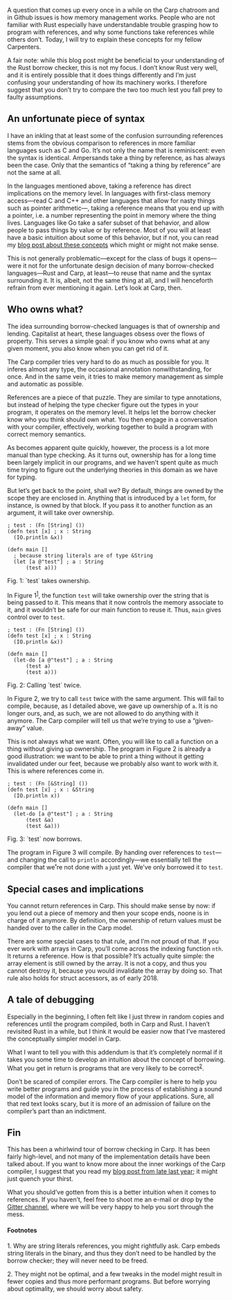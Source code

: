 A question that comes up every once in a while on the Carp chatroom and in
Github issues is how memory management works. People who are not familiar with
Rust especially have understandable trouble grasping how to program with
references, and why some functions take references while others don’t. Today,
I will try to explain these concepts for my fellow Carpenters.

A fair note: while this blog post might be beneficial to your understanding of
the Rust borrow checker, this is not my focus. I don’t know Rust very well, and
it is entirely possible that it does things differently and I’m just confusing
your understanding of how its machinery works. I therefore suggest that you
don’t try to compare the two too much lest you fall prey to faulty assumptions.

## An unfortunate piece of syntax

I have an inkling that at least some of the confusion surrounding references
stems from the obvious comparison to references in more familiar languages such
as C and Go. It’s not only the name that is reminiscent: even the syntax is
identical. Ampersands take a thing by reference, as has always been the case.
Only that the semantics of “taking a thing by reference” are not the same at
all.

In the languages mentioned above, taking a reference has direct implications on
the memory level. In languages with first-class memory access—read C and C++
and other languages that allow for nasty things such as pointer arithmetic—,
taking a reference means that you end up with a pointer, i.e. a number
representing the point in memory where the thing lives. Languages like Go take
a safer subset of that behavior, and allow people to pass things by value or
by reference. Most of you will at least have a basic intuition about some of
this behavior, but if not, you can read my [blog post about these
concepts](https://blog.veitheller.de/References_and_Values.html) which might or
might not make sense.

This is not generally problematic—except for the class of bugs it opens—were it
not for the unfortunate design decision of many borrow-checked languages—Rust
and Carp, at least—to reuse that name and the syntax surrounding it. It is,
albeit, not the same thing at all, and I will henceforth refrain from ever
mentioning it again. Let’s look at Carp, then.

## Who owns what?

The idea surrounding borrow-checked languages is that of ownership and lending.
Capitalist at heart, these languages obsess over the flows of property. This
serves a simple goal: if you know who owns what at any given moment, you also
know when you can get rid of it.

The Carp compiler tries very hard to do as much as possible for you. It inferes
almost any type, the occasional annotation nonwithstanding, for once. And in
the same vein, it tries to make memory management as simple and automatic as
possible.

References are a piece of that puzzle. They are similar to type annotations,
but instead of helping the type checker figure out the types in your program,
it operates on the memory level. It helps let the borrow checker know who you
think should own what. You then engage in a conversation with your compiler,
effectively, working together to build a program with correct memory semantics.

As becomes apparent quite quickly, however, the process is a lot more manual
than type checking. As it turns out, ownership has for a long time been largely
implicit in our programs, and we haven’t spent quite as much time trying to
figure out the underlying theories in this domain as we have for typing.

But let’s get back to the point, shall we? By default, things are owned by the
scope they are enclosed in. Anything that is introduced by a `let` form, for
instance, is owned by that block. If you pass it to another function as an
argument, it will take over ownership.

```
; test : (Fn [String] ())
(defn test [x] ; x : String
  (IO.println &x))

(defn main []
  ; because string literals are of type &String
  (let [a @"test"] ; a : String
      (test a)))
```
<div class="figure-label">Fig. 1: `test` takes ownership.</div>

In Figure 1<sup><a href="#1">1</a></sup>, the function `test` will take
ownership over the string that is being passed to it. This means that it now
controls the memory associate to it, and it wouldn’t be safe for our main
function to reuse it. Thus, `main` gives control over to `test`.

```
; test : (Fn [String] ())
(defn test [x] ; x : String
  (IO.println &x))

(defn main []
  (let-do [a @"test"] ; a : String
      (test a)
      (test a)))
```
<div class="figure-label">Fig. 2: Calling `test` twice.</div>

In Figure 2, we try to call `test` twice with the same argument. This will
fail to compile, because, as I detailed above, we gave up ownership of `a`. It
is no longer ours, and, as such, we are not allowed to do anything with it
anymore. The Carp compiler will tell us that we’re trying to use a “given-away”
value.

This is not always what we want. Often, you will like to call a function on
a thing without giving up ownership. The program in Figure 2 is already a good
illustration: we want to be able to print a thing without it getting
invalidated under our feet, because we probably also want to work with it. This
is where references come in.

```
; test : (Fn [&String] ())
(defn test [x] ; x : &String
  (IO.println x))

(defn main []
  (let-do [a @"test"] ; a : String
      (test &a)
      (test &a)))
```
<div class="figure-label">Fig. 3: `test` now borrows.</div>

The program in Figure 3 will compile. By handing over references to `test`—and
changing the call to `println` accordingly—we essentially tell the compiler
that we˚re not done with `a` just yet. We’ve only borrowed it to `test`.

## Special cases and implications

You cannot return references in Carp. This should make sense by now: if you
lend out a piece of memory and then your scope ends, noone is in charge of it
anymore. By definition, the ownership of return values must be handed over to
the caller in the Carp model.

There are some special cases to that rule, and I’m not proud of that. If you
ever work with arrays in Carp, you’ll come across the indexing function `nth`.
It returns a reference. How is that possible? It’s actually quite simple: the
array element is still owned by the array. It is not a copy, and thus you
cannot destroy it, because you would invalidate the array by doing so. That
rule also holds for struct accessors, as of early 2018.

## A tale of debugging

Especially in the beginning, I often felt like I just threw in random copies
and references until the program compiled, both in Carp and Rust. I haven’t
revisited Rust in a while, but I think it would be easier now that I’ve
mastered the conceptually simpler model in Carp.

What I want to tell you with this addendum is that it’s completely normal if
it takes you some time to develop an intuition about the concept of borrowing.
What you get in return is programs that are very likely to be
correct<sup><a href="#2">2</a></sup>.

Don’t be scared of compiler errors. The Carp compiler is here to help you write
better programs and guide you in the process of establishing a sound model of
the information and memory flow of your applications. Sure, all that red text
looks scary, but it is more of an admission of failure on the compiler’s part
than an indictment.

## Fin

This has been a whirlwind tour of borrow checking in Carp. It has been fairly
high-level, and not many of the implementation details have been talked about.
If you want to know more about the inner workings of the Carp compiler, I
suggest that you read my [blog post from late last
year](https://blog.veitheller.de/The_Carp_Compiler_%28as_of_2017%29.html); it
might just quench your thirst.

What you should’ve gotten from this is a better intuition when it comes to
references. If you haven’t, feel free to shoot me an e-mail or drop by the
[Gitter channel](https://gitter.im/carp-lang/Carp), where we will be very happy
to help you sort through the mess.

#### Footnotes

<span id="1">1.</span> Why are string literals references, you might rightfully
                       ask. Carp embeds string literals in the binary, and thus
                       they don’t need to be handled by the borrow checker; they
                       will never need to be freed.

<span id="2">2.</span> They might not be optimal, and a few tweaks in the
                       model might result in fewer copies and thus more
                       performant programs. But before worrying about
                       optimality, we should worry about safety.

